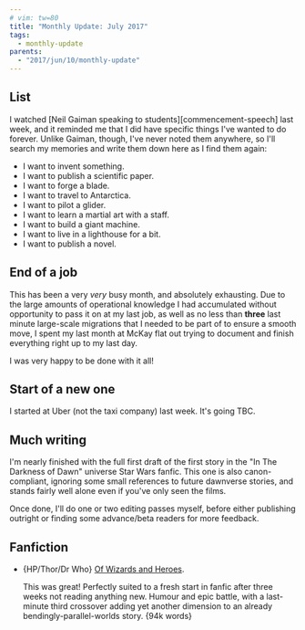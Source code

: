 ```yaml
---
# vim: tw=80
title: "Monthly Update: July 2017"
tags:
  - monthly-update
parents:
  - "2017/jun/10/monthly-update"
---
```


## List

I watched [Neil Gaiman speaking to students][commencement-speech] last week, and
it reminded me that I did have specific things I've wanted to do forever. Unlike
Gaiman, though, I've never noted them anywhere, so I'll search my memories and
write them down here as I find them again:

- I want to invent something.
- I want to publish a scientific paper.
- I want to forge a blade.
- I want to travel to Antarctica.
- I want to pilot a glider.
- I want to learn a martial art with a staff.
- I want to build a giant machine.
- I want to live in a lighthouse for a bit.
- I want to publish a novel.

## End of a job

This has been a very _very_ busy month, and absolutely exhausting. Due to the
large amounts of operational knowledge I had accumulated without opportunity to
pass it on at my last job, as well as no less than **three** last minute
large-scale migrations that I needed to be part of to ensure a smooth move, I
spent my last month at McKay flat out trying to document and finish everything
right up to my last day.

I was very happy to be done with it all!

## Start of a new one

I started at Uber (not the taxi company) last week. It's going TBC.

## Much writing

I'm nearly finished with the full first draft of the first story in the "In The
Darkness of Dawn" universe Star Wars fanfic. This one is also canon-compliant,
ignoring some small references to future dawnverse stories, and stands fairly
well alone even if you've only seen the films.

Once done, I'll do one or two editing passes myself, before either publishing
outright or finding some advance/beta readers for more feedback.

## Fanfiction

- {HP/Thor/Dr Who} [Of Wizards and Heroes](https://archiveofourown.org/works/4148136).

  This was great! Perfectly suited to a fresh start in fanfic after three weeks
  not reading anything new. Humour and epic battle, with a last-minute third
  crossover adding yet another dimension to an already bendingly-parallel-worlds
  story. {94k words}
